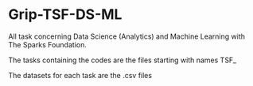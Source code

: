 # Grip-TSF-DS-ML
All task concerning Data Science (Analytics) and Machine Learning with The Sparks Foundation. 

The tasks containing the codes are the files starting with names TSF_

The datasets for each task are the .csv files
